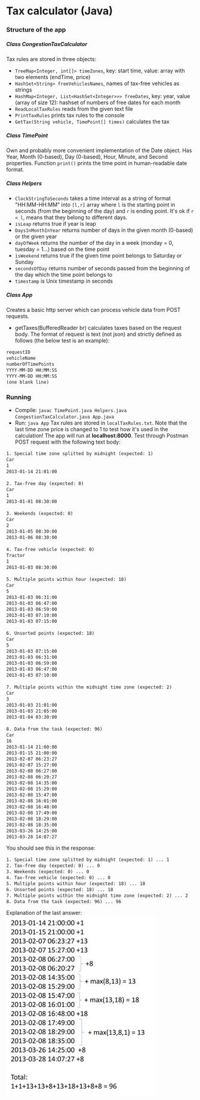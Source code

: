 # Tax calculator (Java)

### Structure of the app 

##### Class CongestionTaxCalculator
Tax rules are stored in three objects:
- `TreeMap<Integer, int[]> timeZones`, key: start time, value: array with two elements (endTime, price)
- `HashSet<String> freeVehiclesNames`, names of tax-free vehicles as strings 
- `HashMap<Integer, List<HashSet<Integer>>> freeDates`, key: year, value (array of size 12): hashset of numbers of free dates for each month 
- `ReadLocalTaxRules` reads from the given text file
- `PrintTaxRules` prints tax rules to the console
- `GetTax(String vehicle, TimePoint[] times)` calculates the tax

##### Class TimePoint
Own and probably more convenient implementation of the Date object. Has Year, Month (0-based), Day (0-based), Hour, Minute, and Second properties. Function `print()` prints the time point in human-readable date format. 

##### Class Helpers
- `ClockStringToSeconds` takes a time interval as a string of format "HH:MM-HH:MM" into `[l,r]` array where `l` is the starting point in seconds (from the beginning of the day) and `r` is ending point. It's ok if `r < l`, means that they belong to different days. 
- `isLeap` returns true if year is leap
- `DaysInMonthInYear` returns number of days in the given month (0-based) or the given year
- `dayOfWeek` returns the number of the day in a week (monday = 0, tuesday = 1...) based on the time point
- `isWeekend` returns true if the given time point belongs to Saturday or Sunday
- `secondsOfDay` returns number of seconds passed from the beginning of the day which the time point belongs to
- `timestamp` is Unix timestamp in seconds


##### Class App
Creates a basic http server which can process vehicle data from POST requests. 
- getTaxes(BufferedReader br) calculates taxes based on the request body. The format of request is text (not json) and strictly defined as follows (the below test is an example):
```
requestID
vehicleName
numberOfTimePoints
YYYY-MM-DD HH:MM:SS
YYYY-MM-DD HH:MM:SS
(one blank line)
```

### Running
- Compile: `javac TimePoint.java Helpers.java CongestionTaxCalculator.java App.java`
- Run: `java App`
Tax rules are stored in `localTaxRules.txt`. Note that the last time zone price is changed to 1 to test how it's used in the calculation!
The app will run at **localhost:8000**. Test through Postman POST request with the following text body:
```
1. Special time zone splitted by midnight (expected: 1)
Car
1
2013-01-14 21:01:00

2. Tax-free day (expected: 0)
Car
1
2013-01-01 08:30:00

3. Weekends (expected: 0)
Car
2
2013-01-05 08:30:00
2013-01-06 08:30:00

4. Tax-free vehicle (expected: 0)
Tractor
1
2013-01-03 08:30:00

5. Multiple points within hour (expected: 18)
Car
5
2013-01-03 06:31:00
2013-01-03 06:47:00
2013-01-03 06:59:00
2013-01-03 07:10:00
2013-01-03 07:15:00

6. Unsorted points (expected: 18)
Car
5
2013-01-03 07:15:00
2013-01-03 06:31:00
2013-01-03 06:59:00
2013-01-03 06:47:00
2013-01-03 07:10:00

7. Multiple points within the midnight time zone (expected: 2)
Car
3
2013-01-03 21:01:00
2013-01-03 21:05:00
2013-01-04 03:30:00

8. Data from the task (expected: 96)
Car
16
2013-01-14 21:00:00
2013-01-15 21:00:00 
2013-02-07 06:23:27
2013-02-07 15:27:00
2013-02-08 06:27:00
2013-02-08 06:20:27
2013-02-08 14:35:00
2013-02-08 15:29:00
2013-02-08 15:47:00
2013-02-08 16:01:00
2013-02-08 16:48:00
2013-02-08 17:49:00
2013-02-08 18:29:00
2013-02-08 18:35:00
2013-03-26 14:25:00
2013-03-28 14:07:27

```

You should see this in the response:
```
1. Special time zone splitted by midnight (expected: 1) ... 1
2. Tax-free day (expected: 0) ... 0
3. Weekends (expected: 0) ... 0
4. Tax-free vehicle (expected: 0) ... 0
5. Multiple points within hour (expected: 18) ... 18
6. Unsorted points (expected: 18) ... 18
7. Multiple points within the midnight time zone (expected: 2) ... 2
8. Data from the task (expected: 96) ... 96
```

Explanation of the last answer:
<br/>
<img src="https://github.com/ivan-2727/taxCalculator/blob/main/example.png" width="400">
